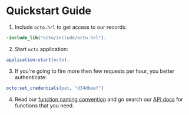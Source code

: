 # Quickstart Guide

1. Include `octo.hrl` to get access to our records:

```erlang
-include_lib("octo/include/octo.hrl").
```

2. Start `octo` application:

```erlang
application:start(octo).
```

3. If you're going to fire more then few requests per hour, you better
   authenticate:

```erlang
octo:set_credentials(pat, "d34dbeef")
```

4. Read our [function naming convention](naming.md) and go search our [API
   docs](https://sdepold.github.io/octo.erl/) for functions that you need.
